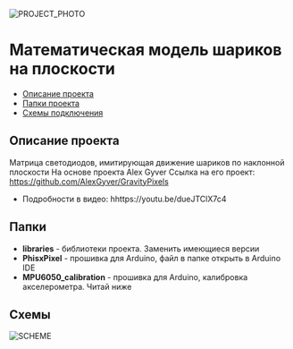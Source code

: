 ![PROJECT_PHOTO](https://github.com/zvvano/PhisxPixels/blob/master/proj_img.jpg)
# Математическая модель шариков на плоскости
* [Описание проекта](#chapter-0)
* [Папки проекта](#chapter-1)
* [Схемы подключения](#chapter-2)

<a id="chapter-0"></a>
## Описание проекта
Матрица светодиодов, имитирующая движение шариков по наклонной плоскости
На основе проекта Alex Gyver
Ссылка на его проект: https://github.com/AlexGyver/GravityPixels
- Подробности в видео: hhttps://youtu.be/dueJTClX7c4

<a id="chapter-1"></a>
## Папки
- **libraries** - библиотеки проекта. Заменить имеющиеся версии
- **PhisxPixel** - прошивка для Arduino, файл в папке открыть в Arduino IDE
- **MPU6050_calibration** - прошивка для Arduino, калибровка акселерометра. Читай ниже


<a id="chapter-2"></a>
## Схемы
![SCHEME](https://github.com/zvvano/PhisxPixel/blob/master/scheme.jpg)
